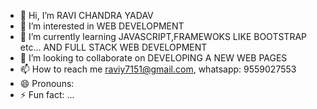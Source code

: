 - 👋 Hi, I’m RAVI CHANDRA YADAV
- 👀 I’m interested in WEB DEVELOPMENT
- 🌱 I’m currently learning JAVASCRIPT,FRAMEWOKS LIKE BOOTSTRAP etc... AND FULL STACK WEB DEVELOPMENT
- 💞️ I’m looking to collaborate on DEVELOPING A NEW WEB PAGES 
- 📫 How to reach me raviy7151@gmail.com, whatsapp: 9559027553
- 😄 Pronouns:
- ⚡ Fun fact: ...

<!---
RAVI7553/RAVI7553 is a ✨ special ✨ repository because its `README.md` (this file) appears on your GitHub profile.
You can click the Preview link to take a look at your changes.
--->
